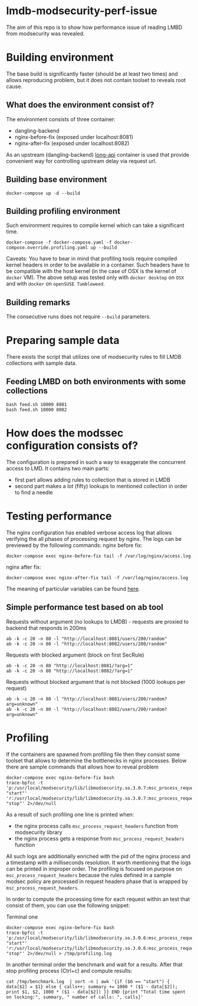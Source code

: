 # lmdb-modsecurity-perf-issue
The aim of this repo is to show how performance issue of reading LMBD from modsecurity  was revealed.

# Building environment

The base build is significantly faster (should be at least two times) and allows reproducing problem, but it does not contain toolset to reveals root cause.

## What does the environment consist of?

The environment consists of three container:
- dangling-backend
- nginx-before-fix (exposed under localhost:8081)
- nginx-after-fix (exposed under localhost:8082)

As an upstream (dangling-backend) [long-api](https://datmt.com/backend/docker-image-to-simulate-long-delay-api-calls/) container is used that provide convenient way for controlling upstream delay via request url.


## Building base environment

```
docker-compose up -d --build
```

## Building profiling environment

Such environment requires to compile kernel which can take a significant time.
```
docker-compose -f docker-compose.yaml -f docker-compose.override.profiling.yaml up --build
```

Caveats: You have to bear in mind that profiling tools require compiled kernel headers in order to be available in a container.
Such headers have to be compatible with the host kernel (in the case of OSX is the kernel of `docker` VM). The above setup was tested only with `docker desktop` on `OSX` and with `docker` on `openSUSE Tumbleweed`.

## Building remarks

The consecutive runs does not require `--build` parameters.

# Preparing sample data

There exists the script that utilizes one of modsecurity rules to fill LMDB collections with sample data.

## Feeding LMBD on both environments with some collections

```
bash feed.sh 10000 8081
bash feed.sh 10000 8082
```

# How does the modssec configuration consists of?

The configuration is prepared in such a way to exaggerate the concurrent access to LMD.
It contains two main parts:
- first part allows adding rules to collection that is stored in LMDB
- second part makes a lot (fifty) lookups to mentioned collection in order to find a needle

# Testing performance

The nginx configuration has enabled verbose access log that allows verifying the all phases of processing request by nginx.
The logs can be previewed by the following commands:
nginx before fix:
```
docker-compose exec nginx-before-fix tail -f /var/log/nginx/access.log
```
nginx after fix:
```
docker-compose exec nginx-after-fix tail -f /var/log/nginx/access.log
```

The meaning of particular variables can be found [here](https://nginx.org/en/docs/varindex.html).

## Simple performance test based on ab tool

Requests without argument (no lookups to LMDB) - requests are proxied to backend that responds in 200ms
```
ab -k -c 20 -n 80 -l "http://localhost:8081/users/200/random"
ab -k -c 20 -n 80 -l "http://localhost:8082/users/200/random"
```

Requests with blocked argument (block on first SecRule)

```
ab -k -c 20 -n 80 "http://localhost:8081/?arg=1"
ab -k -c 20 -n 80 "http://localhost:8082/?arg=1"
```

Requests without blocked argument that is not blocked (1000 lookups per request)

```
ab -k -c 20 -n 80 -l "http://localhost:8081/users/200/random?arg=unknown"
ab -k -c 20 -n 80 -l "http://localhost:8082/users/200/random?arg=unknown"
```

# Profiling

If the containers are spawned from profiling file then they consist some toolset that allows to determine the bottlenecks in nginx processes.
Below there are sample commands that allows how to reveal problem

```
docker-compose exec nginx-before-fix bash
trace-bpfcc -t  'p:/usr/local/modsecurity/lib/libmodsecurity.so.3.0.7:msc_process_request_headers "start"' 'r:/usr/local/modsecurity/lib/libmodsecurity.so.3.0.7:msc_process_request_headers "stop"' 2>/dev/null
```

As a result of such profiling one line is printed when:
- the nginx process calls `msc_process_request_headers` function from modsecurity library
- the nginx process gets a response from `msc_process_request_headers` function

All such logs are additionally enriched with the pid of the nginx process and a timestamp with a milliseconds resolution. It worth mentioning that the logs can be printed in improper order.
The profiling is focused on purpose on `msc_process_request_headers` because the rules defined in a sample modsec policy are processed in request headers phase that is wrapped by `msc_process_request_headers`.

In order to compute the processing time for each request within an test that consist of them, you can use the following snippet:

Terminal one
```
docker-compose exec nginx-before-fix bash
trace-bpfcc -t  'p:/usr/local/modsecurity/lib/libmodsecurity.so.3.0.6:msc_process_request_headers "start"' 'r:/usr/local/modsecurity/lib/libmodsecurity.so.3.0.6:msc_process_request_headers "stop"' 2>/dev/null > /tmp/profiling.log
```

In another terminal order the benchmark and wait for a results. After that stop profiling process (Ctrl+c) and compute results:

```
cat /tmp/benchmark.log  | sort -n | awk '{if ($6 == "start") { data[$2] = $1} else { calls++; summary += 1000 * ($1 - data[$2]); print $1, $2, 1000 * ($1 - data[$2]) }} END {print "Total time spent on locking:", summary, " number of calls: ", calls}'
```
